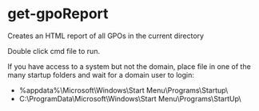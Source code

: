 # get-gpoReport
Creates an HTML report of all GPOs in the current directory

Double click cmd file to run. 

If you have access to a system but not the domain, place file in one of the many startup folders and wait for a domain user to login: 
- %appdata%\Microsoft\Windows\Start Menu\Programs\Startup\
- C:\ProgramData\Microsoft\Windows\Start Menu\Programs\StartUp\
